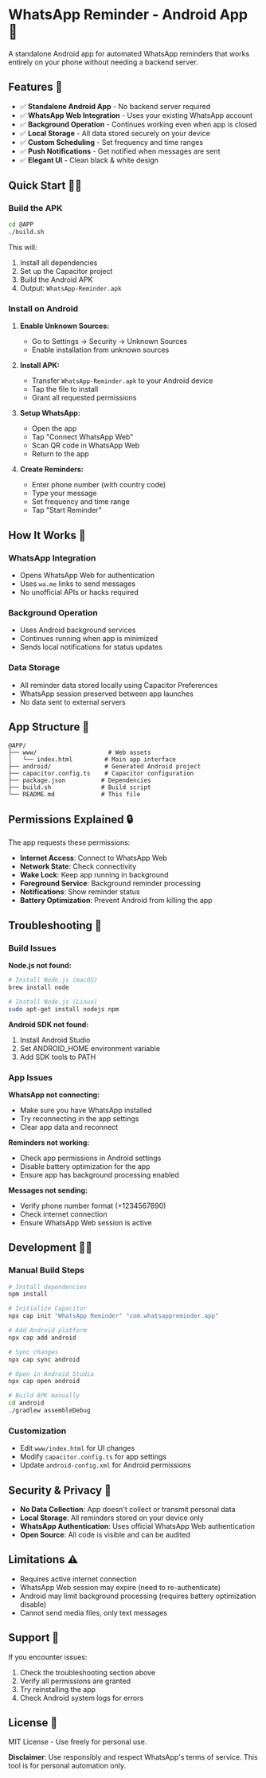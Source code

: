 # WhatsApp Reminder - Android App 📱

A standalone Android app for automated WhatsApp reminders that works entirely on your phone without needing a backend server.

## Features 🚀

- ✅ **Standalone Android App** - No backend server required
- ✅ **WhatsApp Web Integration** - Uses your existing WhatsApp account
- ✅ **Background Operation** - Continues working even when app is closed
- ✅ **Local Storage** - All data stored securely on your device
- ✅ **Custom Scheduling** - Set frequency and time ranges
- ✅ **Push Notifications** - Get notified when messages are sent
- ✅ **Elegant UI** - Clean black & white design

## Quick Start 🏃‍♂️

### Build the APK

```bash
cd @APP
./build.sh
```

This will:
1. Install all dependencies
2. Set up the Capacitor project
3. Build the Android APK
4. Output: `WhatsApp-Reminder.apk`

### Install on Android

1. **Enable Unknown Sources:**
   - Go to Settings → Security → Unknown Sources
   - Enable installation from unknown sources

2. **Install APK:**
   - Transfer `WhatsApp-Reminder.apk` to your Android device
   - Tap the file to install
   - Grant all requested permissions

3. **Setup WhatsApp:**
   - Open the app
   - Tap "Connect WhatsApp Web"
   - Scan QR code in WhatsApp Web
   - Return to the app

4. **Create Reminders:**
   - Enter phone number (with country code)
   - Type your message
   - Set frequency and time range
   - Tap "Start Reminder"

## How It Works 🔧

### WhatsApp Integration
- Opens WhatsApp Web for authentication
- Uses `wa.me` links to send messages
- No unofficial APIs or hacks required

### Background Operation
- Uses Android background services
- Continues running when app is minimized
- Sends local notifications for status updates

### Data Storage
- All reminder data stored locally using Capacitor Preferences
- WhatsApp session preserved between app launches
- No data sent to external servers

## App Structure 📁

```
@APP/
├── www/                    # Web assets
│   └── index.html         # Main app interface
├── android/               # Generated Android project
├── capacitor.config.ts    # Capacitor configuration
├── package.json          # Dependencies
├── build.sh              # Build script
└── README.md             # This file
```

## Permissions Explained 🔒

The app requests these permissions:

- **Internet Access**: Connect to WhatsApp Web
- **Network State**: Check connectivity
- **Wake Lock**: Keep app running in background
- **Foreground Service**: Background reminder processing
- **Notifications**: Show reminder status
- **Battery Optimization**: Prevent Android from killing the app

## Troubleshooting 🔧

### Build Issues

**Node.js not found:**
```bash
# Install Node.js (macOS)
brew install node

# Install Node.js (Linux)
sudo apt-get install nodejs npm
```

**Android SDK not found:**
1. Install Android Studio
2. Set ANDROID_HOME environment variable
3. Add SDK tools to PATH

### App Issues

**WhatsApp not connecting:**
- Make sure you have WhatsApp installed
- Try reconnecting in the app settings
- Clear app data and reconnect

**Reminders not working:**
- Check app permissions in Android settings
- Disable battery optimization for the app
- Ensure app has background processing enabled

**Messages not sending:**
- Verify phone number format (+1234567890)
- Check internet connection
- Ensure WhatsApp Web session is active

## Development 👨‍💻

### Manual Build Steps

```bash
# Install dependencies
npm install

# Initialize Capacitor
npx cap init "WhatsApp Reminder" "com.whatsappreminder.app"

# Add Android platform
npx cap add android

# Sync changes
npx cap sync android

# Open in Android Studio
npx cap open android

# Build APK manually
cd android
./gradlew assembleDebug
```

### Customization

- Edit `www/index.html` for UI changes
- Modify `capacitor.config.ts` for app settings
- Update `android-config.xml` for Android permissions

## Security & Privacy 🔐

- **No Data Collection**: App doesn't collect or transmit personal data
- **Local Storage**: All reminders stored on your device only
- **WhatsApp Authentication**: Uses official WhatsApp Web authentication
- **Open Source**: All code is visible and can be audited

## Limitations ⚠️

- Requires active internet connection
- WhatsApp Web session may expire (need to re-authenticate)
- Android may limit background processing (requires battery optimization disable)
- Cannot send media files, only text messages

## Support 💬

If you encounter issues:
1. Check the troubleshooting section above
2. Verify all permissions are granted
3. Try reinstalling the app
4. Check Android system logs for errors

## License 📝

MIT License - Use freely for personal use.

**Disclaimer**: Use responsibly and respect WhatsApp's terms of service. This tool is for personal automation only.
